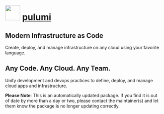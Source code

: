 ﻿# <img src="https://cdn.jsdelivr.net/gh/mkevenaar/chocolatey-packages@116020c522e58af02510bf485189c60c1fd109d4/icons/pulumi.png" width="48" height="48"/> [pulumi](https://chocolatey.org/packages/pulumi)

## Modern Infrastructure as Code
Create, deploy, and manage infrastructure on any cloud using your favorite language.

## Any Code. Any Cloud. Any Team.
Unify development and devops practices to define, deploy, and manage cloud apps and infrastructure.

**Please Note**: This is an automatically updated package. If you find it is
out of date by more than a day or two, please contact the maintainer(s) and
let them know the package is no longer updating correctly.
